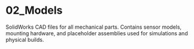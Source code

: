 # 02_Models

SolidWorks CAD files for all mechanical parts. Contains sensor models, mounting hardware, and placeholder assemblies used for simulations and physical builds.

